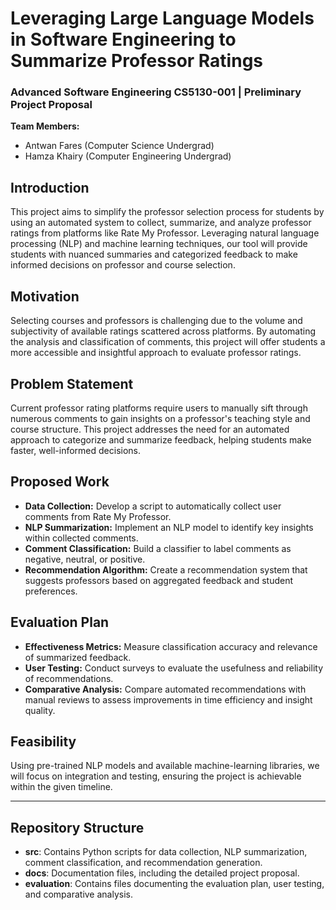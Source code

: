 # Leveraging Large Language Models in Software Engineering to Summarize Professor Ratings

### Advanced Software Engineering CS5130-001 | Preliminary Project Proposal  
**Team Members:**  
- Antwan Fares (Computer Science Undergrad)  
- Hamza Khairy (Computer Engineering Undergrad)  

## Introduction
This project aims to simplify the professor selection process for students by using an automated system to collect, summarize, and analyze professor ratings from platforms like Rate My Professor. Leveraging natural language processing (NLP) and machine learning techniques, our tool will provide students with nuanced summaries and categorized feedback to make informed decisions on professor and course selection.

## Motivation
Selecting courses and professors is challenging due to the volume and subjectivity of available ratings scattered across platforms. By automating the analysis and classification of comments, this project will offer students a more accessible and insightful approach to evaluate professor ratings.

## Problem Statement
Current professor rating platforms require users to manually sift through numerous comments to gain insights on a professor's teaching style and course structure. This project addresses the need for an automated approach to categorize and summarize feedback, helping students make faster, well-informed decisions.

## Proposed Work
- **Data Collection:** Develop a script to automatically collect user comments from Rate My Professor.
- **NLP Summarization:** Implement an NLP model to identify key insights within collected comments.
- **Comment Classification:** Build a classifier to label comments as negative, neutral, or positive.
- **Recommendation Algorithm:** Create a recommendation system that suggests professors based on aggregated feedback and student preferences.

## Evaluation Plan
- **Effectiveness Metrics:** Measure classification accuracy and relevance of summarized feedback.
- **User Testing:** Conduct surveys to evaluate the usefulness and reliability of recommendations.
- **Comparative Analysis:** Compare automated recommendations with manual reviews to assess improvements in time efficiency and insight quality.

## Feasibility
Using pre-trained NLP models and available machine-learning libraries, we will focus on integration and testing, ensuring the project is achievable within the given timeline.

---

## Repository Structure
- **src**: Contains Python scripts for data collection, NLP summarization, comment classification, and recommendation generation.
- **docs**: Documentation files, including the detailed project proposal.
- **evaluation**: Contains files documenting the evaluation plan, user testing, and comparative analysis.
